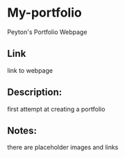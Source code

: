 # My-portfolio
Peyton's Portfolio Webpage

## Link
link to webpage

## Description:
first attempt at creating a portfolio

## Notes:
there are placeholder images and links